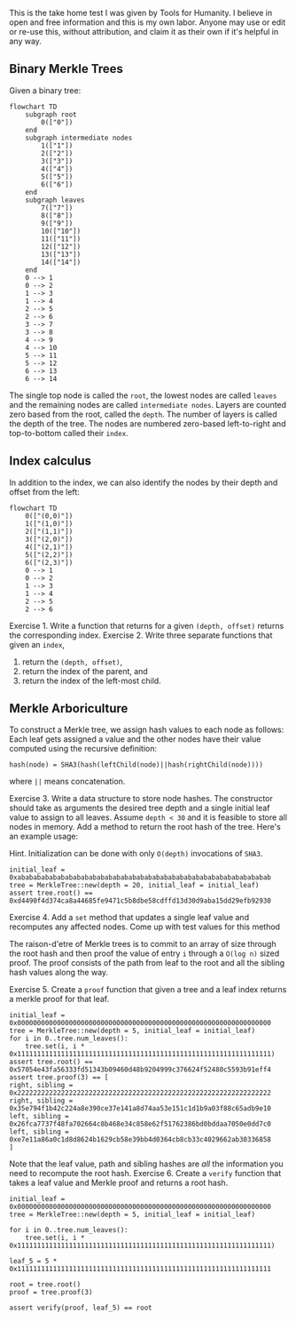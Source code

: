 This is the take home test I was given by Tools for Humanity. I believe in open and free information and this is my own labor. Anyone may use or edit or re-use this, without attribution, and claim it as their own if it's helpful in any way.
## Binary Merkle Trees
Given a binary tree: 
```
flowchart TD
	subgraph root
		0(["0"])
	end
	subgraph intermediate nodes 
		1(["1"])
		2(["2"])
		3(["3"])
		4(["4"])
		5(["5"])
		6(["6"])
	end
	subgraph leaves
		7(["7"])
		8(["8"])
		9(["9"])
		10(["10"])
		11(["11"])
		12(["12"])
		13(["13"])
		14(["14"])
	end
	0 --> 1
	0 --> 2
	1 --> 3
	1 --> 4
	2 --> 5
	2 --> 6
	3 --> 7
	3 --> 8
	4 --> 9
	4 --> 10
	5 --> 11
	5 --> 12
	6 --> 13
	6 --> 14
```
The single top node is called the `root`, the lowest nodes are called `leaves` and the remaining nodes are called `intermediate nodes`. Layers are counted zero based from the root, called the `depth`. The number of layers is called the depth of the tree. The nodes are numbered zero-based left-to-right and top-to-bottom called their `index`.

## Index calculus
In addition to the index, we can also identify the nodes by their depth and offset from the left:
```
flowchart TD
	0(["(0,0)"])
	1(["(1,0)"])
	2(["(1,1)"])
	3(["(2,0)"])
	4(["(2,1)"])
	5(["(2,2)"])
	6(["(2,3)"])
	0 --> 1
	0 --> 2
	1 --> 3
	1 --> 4
	2 --> 5
	2 --> 6
```
Exercise 1. Write a function that returns for a given `(depth, offset)` returns the corresponding index.
Exercise 2. Write three separate functions that given an `index`,
1. return the `(depth, offset)`,
2. return the index of the parent, and
3. return the index of the left-most child.

## Merkle Arboriculture
To construct a Merkle tree, we assign hash values to each node as follows: Each leaf gets assigned a value and the other nodes have their value computed using the recursive definition:

`hash(node) = SHA3(hash(leftChild(node)||hash(rightChild(node))))`

where `||` means concatenation.

Exercise 3. Write a data structure to store node hashes. The constructor should take as arguments the desired tree depth and a single initial leaf value to assign to all leaves. Assume `depth < 30` and it is feasible to store all nodes in memory. Add a method to return the root hash of the tree. Here's an example usage:

Hint. Initialization can be done with only `O(depth)` invocations of `SHA3`.
```
initial_leaf = 0xabababababababababababababababababababababababababababababababab
tree = MerkleTree::new(depth = 20, initial_leaf = initial_leaf)
assert tree.root() == 0xd4490f4d374ca8a44685fe9471c5b8dbe58cdffd13d30d9aba15dd29efb92930
```
Exercise 4. Add a `set` method that updates a single leaf value and recomputes any affected nodes. Come up with test values for this method

The raison-d'etre of Merkle trees is to commit to an array of size through the root hash and then proof the value of entry `i` through a `O(log n)` sized proof. The proof consists of the path from leaf to the root and all the sibling hash values along the way.

Exercise 5. Create a `proof` function that given a tree and a leaf index returns a merkle proof for that leaf.

```
initial_leaf = 0x0000000000000000000000000000000000000000000000000000000000000000
tree = MerkleTree::new(depth = 5, initial_leaf = initial_leaf)
for i in 0..tree.num_leaves():
	tree.set(i, i * 0x1111111111111111111111111111111111111111111111111111111111111111)
assert tree.root() == 0x57054e43fa56333fd51343b09460d48b9204999c376624f52480c5593b91eff4
assert tree.proof(3) == [
right, sibling = 0x2222222222222222222222222222222222222222222222222222222222222222
right, sibling = 0x35e794f1b42c224a8e390ce37e141a8d74aa53e151c1d1b9a03f88c65adb9e10
left, sibling = 0x26fca7737f48fa702664c8b468e34c858e62f51762386bd0bddaa7050e0dd7c0
left, sibling = 0xe7e11a86a0c1d8d8624b1629cb58e39bb4d0364cb8cb33c4029662ab30336858
]
```

Note that the leaf value, path and sibling hashes are *all* the information you need to recompute the root hash.
Exercise 6. Create a `verify` function that takes a leaf value and Merkle proof and returns a root hash.
```
initial_leaf = 0x0000000000000000000000000000000000000000000000000000000000000000 
tree = MerkleTree::new(depth = 5, initial_leaf = initial_leaf)

for i in 0..tree.num_leaves():
	tree.set(i, i * 0x1111111111111111111111111111111111111111111111111111111111111111)

leaf_5 = 5 * 0x1111111111111111111111111111111111111111111111111111111111111111 

root = tree.root()
proof = tree.proof(3)

assert verify(proof, leaf_5) == root
```
